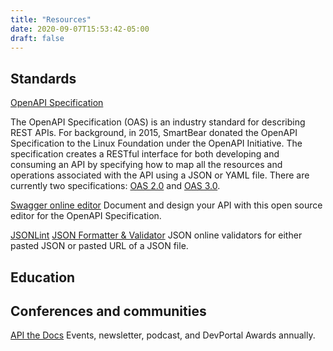 ```yaml
---
title: "Resources"
date: 2020-09-07T15:53:42-05:00
draft: false
---
```


## Standards

[OpenAPI Specification](https://www.openapis.org/)

The OpenAPI Specification (OAS) is an industry standard for describing REST APIs.
For background, in 2015, SmartBear donated the OpenAPI Specification to the Linux Foundation under the OpenAPI Initiative. The specification creates a RESTful interface for both developing and consuming an API by specifying how to map all the resources and operations associated with the API using a JSON or YAML file. There are currently two specifications: [OAS 2.0](https://swagger.io/specification/v2/) and [OAS 3.0](https://swagger.io/specification/).

[Swagger online editor](https://editor.swagger.io/)
Document and design your API with this open source editor for the OpenAPI Specification.

[JSONLint](https://jsonlint.com/?code=)
[JSON Formatter & Validator](https://jsonformatter.curiousconcept.com/)
JSON online validators for either pasted JSON or pasted URL of a JSON file.

## Education 


## Conferences and communities

[API the Docs](https://apithedocs.org/) 
Events, newsletter, podcast, and DevPortal Awards annually.
